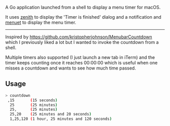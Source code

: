 A Go application launched from a shell to display a menu timer for macOS.

It uses [zenith](https://github.com/ncruces/zenity) to display the 'Timer is finished' dialog and
a notification and [menuet](https://github.com/caseymrm/menuet) to display the menu timer.

---

Inspired by https://github.com/kristopherjohnson/MenubarCountdown which I previously liked a lot but
I wanted to invoke the countdown from a shell.

Multiple timers also supported (I just launch a new tab in iTerm) and the timer keeps 
counting once it reaches 00:00:00 which is useful when one misses a countdown and wants
to see how much time passed.


## Usage

```bash
> countdown
 ,15       (15 seconds)
  25       (25 minutes)
  25,      (25 minutes)
  25,20    (25 minutes and 20 seconds)
  1,25,120 (1 hour, 25 minutes and 120 seconds)
```

